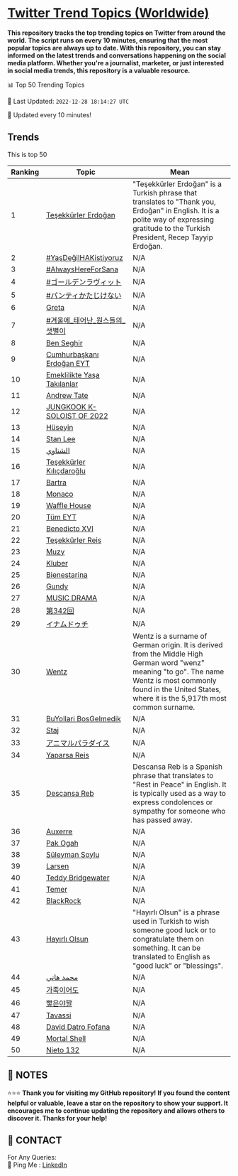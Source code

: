 [Twitter Trend Topics (Worldwide)](https://github.com/ErcinDedeoglu/Twitter-Trend-Topics)
==========

**This repository tracks the top trending topics on Twitter from around the world. 
The script runs on every 10 minutes, ensuring that the most popular topics are always up to date. 
With this repository, you can stay informed on the latest trends and conversations happening on the social media platform. 
Whether you're a journalist, marketer, or just interested in social media trends, this repository is a valuable resource.**


📊 Top 50 Trending Topics

📆 Last Updated: `2022-12-28 18:14:27 UTC`

🔧 Updated every 10 minutes!


## Trends

This is top 50

| Ranking | Topic | Mean |
| ------- | ------------ | ------------ |
| 1 | [Teşekkürler Erdoğan](http://twitter.com/search?q=Te%c5%9fekk%c3%bcrler+Erdo%c4%9fan) | "Teşekkürler Erdoğan" is a Turkish phrase that translates to "Thank you, Erdoğan" in English. It is a polite way of expressing gratitude to the Turkish President, Recep Tayyip Erdoğan. |
| 2 | [#YaşDeğilHAKistiyoruz](http://twitter.com/search?q=%23Ya%c5%9fDe%c4%9filHAKistiyoruz) | N/A |
| 3 | [#AlwaysHereForSana](http://twitter.com/search?q=%23AlwaysHereForSana) | N/A |
| 4 | [#ゴールデンラヴィット](http://twitter.com/search?q=%23%e3%82%b4%e3%83%bc%e3%83%ab%e3%83%87%e3%83%b3%e3%83%a9%e3%83%b4%e3%82%a3%e3%83%83%e3%83%88) | N/A |
| 5 | [#パンティかたじけない](http://twitter.com/search?q=%23%e3%83%91%e3%83%b3%e3%83%86%e3%82%a3%e3%81%8b%e3%81%9f%e3%81%98%e3%81%91%e3%81%aa%e3%81%84) | N/A |
| 6 | [Greta](http://twitter.com/search?q=Greta) | N/A |
| 7 | [#겨울에_태어난_원스들의_샛별이](http://twitter.com/search?q=%23%ea%b2%a8%ec%9a%b8%ec%97%90_%ed%83%9c%ec%96%b4%eb%82%9c_%ec%9b%90%ec%8a%a4%eb%93%a4%ec%9d%98_%ec%83%9b%eb%b3%84%ec%9d%b4) | N/A |
| 8 | [Ben Seghir](http://twitter.com/search?q=Ben+Seghir) | N/A |
| 9 | [Cumhurbaşkanı Erdoğan EYT](http://twitter.com/search?q=Cumhurba%c5%9fkan%c4%b1+Erdo%c4%9fan+EYT) | N/A |
| 10 | [Emeklilikte Yaşa Takılanlar](http://twitter.com/search?q=Emeklilikte+Ya%c5%9fa+Tak%c4%b1lanlar) | N/A |
| 11 | [Andrew Tate](http://twitter.com/search?q=Andrew+Tate) | N/A |
| 12 | [JUNGKOOK K-SOLOIST OF 2022](http://twitter.com/search?q=JUNGKOOK+K-SOLOIST+OF+2022) | N/A |
| 13 | [Hüseyin](http://twitter.com/search?q=H%c3%bcseyin) | N/A |
| 14 | [Stan Lee](http://twitter.com/search?q=Stan+Lee) | N/A |
| 15 | [الشناوي](http://twitter.com/search?q=%d8%a7%d9%84%d8%b4%d9%86%d8%a7%d9%88%d9%8a) | N/A |
| 16 | [Teşekkürler Kılıçdaroğlu](http://twitter.com/search?q=Te%c5%9fekk%c3%bcrler+K%c4%b1l%c4%b1%c3%a7daro%c4%9flu) | N/A |
| 17 | [Bartra](http://twitter.com/search?q=Bartra) | N/A |
| 18 | [Monaco](http://twitter.com/search?q=Monaco) | N/A |
| 19 | [Waffle House](http://twitter.com/search?q=Waffle+House) | N/A |
| 20 | [Tüm EYT](http://twitter.com/search?q=T%c3%bcm+EYT) | N/A |
| 21 | [Benedicto XVI](http://twitter.com/search?q=Benedicto+XVI) | N/A |
| 22 | [Teşekkürler Reis](http://twitter.com/search?q=Te%c5%9fekk%c3%bcrler+Reis) | N/A |
| 23 | [Muzy](http://twitter.com/search?q=Muzy) | N/A |
| 24 | [Kluber](http://twitter.com/search?q=Kluber) | N/A |
| 25 | [Bienestarina](http://twitter.com/search?q=Bienestarina) | N/A |
| 26 | [Gundy](http://twitter.com/search?q=Gundy) | N/A |
| 27 | [MUSIC DRAMA](http://twitter.com/search?q=MUSIC+DRAMA) | N/A |
| 28 | [第342回](http://twitter.com/search?q=%e7%ac%ac342%e5%9b%9e) | N/A |
| 29 | [イナムドゥチ](http://twitter.com/search?q=%e3%82%a4%e3%83%8a%e3%83%a0%e3%83%89%e3%82%a5%e3%83%81) | N/A |
| 30 | [Wentz](http://twitter.com/search?q=Wentz) | Wentz is a surname of German origin. It is derived from the Middle High German word "wenz" meaning "to go". The name Wentz is most commonly found in the United States, where it is the 5,917th most common surname. |
| 31 | [BuYollari BosGelmedik](http://twitter.com/search?q=BuYollari+BosGelmedik) | N/A |
| 32 | [Staj](http://twitter.com/search?q=Staj) | N/A |
| 33 | [アニマルパラダイス](http://twitter.com/search?q=%e3%82%a2%e3%83%8b%e3%83%9e%e3%83%ab%e3%83%91%e3%83%a9%e3%83%80%e3%82%a4%e3%82%b9) | N/A |
| 34 | [Yaparsa Reis](http://twitter.com/search?q=Yaparsa+Reis) | N/A |
| 35 | [Descansa Reb](http://twitter.com/search?q=Descansa+Reb) | Descansa Reb is a Spanish phrase that translates to "Rest in Peace" in English. It is typically used as a way to express condolences or sympathy for someone who has passed away. |
| 36 | [Auxerre](http://twitter.com/search?q=Auxerre) | N/A |
| 37 | [Pak Ogah](http://twitter.com/search?q=Pak+Ogah) | N/A |
| 38 | [Süleyman Soylu](http://twitter.com/search?q=S%c3%bcleyman+Soylu) | N/A |
| 39 | [Larsen](http://twitter.com/search?q=Larsen) | N/A |
| 40 | [Teddy Bridgewater](http://twitter.com/search?q=Teddy+Bridgewater) | N/A |
| 41 | [Temer](http://twitter.com/search?q=Temer) | N/A |
| 42 | [BlackRock](http://twitter.com/search?q=BlackRock) | N/A |
| 43 | [Hayırlı Olsun](http://twitter.com/search?q=Hay%c4%b1rl%c4%b1+Olsun) | "Hayırlı Olsun" is a phrase used in Turkish to wish someone good luck or to congratulate them on something. It can be translated to English as "good luck" or "blessings". |
| 44 | [محمد هاني](http://twitter.com/search?q=%d9%85%d8%ad%d9%85%d8%af+%d9%87%d8%a7%d9%86%d9%8a) | N/A |
| 45 | [가족이어도](http://twitter.com/search?q=%ea%b0%80%ec%a1%b1%ec%9d%b4%ec%96%b4%eb%8f%84) | N/A |
| 46 | [빻은야짤](http://twitter.com/search?q=%eb%b9%bb%ec%9d%80%ec%95%bc%ec%a7%a4) | N/A |
| 47 | [Tavassi](http://twitter.com/search?q=Tavassi) | N/A |
| 48 | [David Datro Fofana](http://twitter.com/search?q=David+Datro+Fofana) | N/A |
| 49 | [Mortal Shell](http://twitter.com/search?q=Mortal+Shell) | N/A |
| 50 | [Nieto 132](http://twitter.com/search?q=Nieto+132) | N/A |




## 📝 NOTES

⭐⭐⭐ **Thank you for visiting my GitHub repository! If you found the content helpful or valuable, leave a star on the repository to show your support. It encourages me to continue updating the repository and allows others to discover it. Thanks for your help!**

## 📨 CONTACT

 For Any Queries:  
            🏓 Ping Me : [LinkedIn](https://www.linkedin.com/in/ercindedeoglu/)